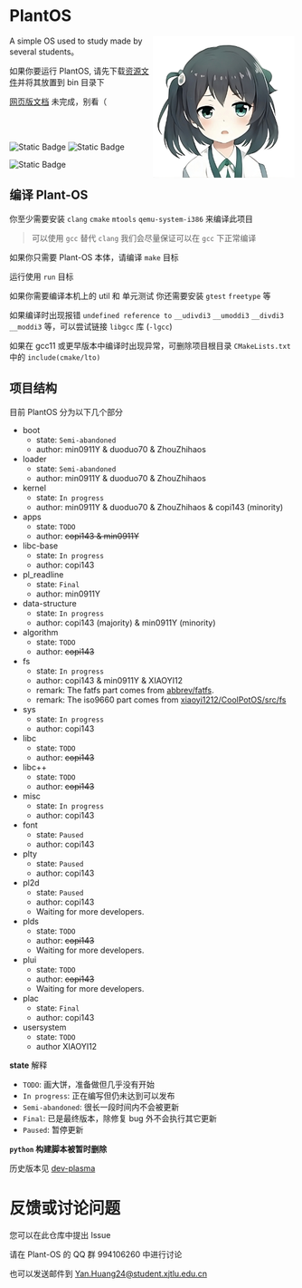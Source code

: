 # PlantOS

<div>
  <img id="logo"src="assets/plos.png" width="250" height="250" align="right">
</div>

A simple OS used to study made by several students。

如果你要运行 PlantOS, 请先下载[资源文件](https://copi144.eu.org:2000/index.php/s/7BoGFkD7JR52rFP)并将其放置到 bin 目录下

[网页版文档](https://plos-clan.github.io/doc) 未完成，别看（

<br>
<br>

![Static Badge](https://img.shields.io/badge/Language-3-orange)
![Static Badge](https://img.shields.io/badge/hardware-x86-green)

![Static Badge](https://img.shields.io/badge/model-plui_%7C_pl_readline_%7C_plty-8A2BE2)

## 编译 Plant-OS

你至少需要安装 `clang` `cmake` `mtools` `qemu-system-i386` 来编译此项目

> 可以使用 `gcc` 替代 `clang` 我们会尽量保证可以在 `gcc` 下正常编译

如果你只需要 Plant-OS 本体，请编译 `make` 目标

运行使用 `run` 目标

如果你需要编译本机上的 util 和 单元测试 你还需要安装 `gtest` `freetype` 等

如果编译时出现报错 `undefined reference to` `__udivdi3` `__umoddi3` `__divdi3` `__moddi3` 等，可以尝试链接 `libgcc` 库 (`-lgcc`)

如果在 gcc11 或更早版本中编译时出现异常，可删除项目根目录 `CMakeLists.txt` 中的 `include(cmake/lto)`

## 项目结构

目前 PlantOS 分为以下几个部分

- boot
  - state: `Semi-abandoned`
  - author: min0911Y & duoduo70 & ZhouZhihaos
- loader
  - state: `Semi-abandoned`
  - author: min0911Y & duoduo70 & ZhouZhihaos
- kernel
  - state: `In progress`
  - author: min0911Y & duoduo70 & ZhouZhihaos & copi143 (minority)
- apps
  - state: `TODO`
  - author: ~~copi143 & min0911Y~~
- libc-base
  - state: `In progress`
  - author: copi143
- pl_readline
  - state: `Final`
  - author: min0911Y
- data-structure
  - state: `In progress`
  - author: copi143 (majority) & min0911Y (minority)
- algorithm
  - state: `TODO`
  - author: ~~copi143~~
- fs
  - state: `In progress`
  - author: copi143 & min0911Y & XIAOYI12
  - remark: The fatfs part comes from [abbrev/fatfs](https://github.com/abbrev/fatfs).
  - remark: The iso9660 part comes from [xiaoyi1212/CoolPotOS/src/fs](https://github.com/xiaoyi1212/CoolPotOS/blob/main/src/fs/iso9660.c)
- sys
  - state: `In progress`
  - author: copi143
- libc
  - state: `TODO`
  - author: ~~copi143~~
- libc++
  - state: `TODO`
  - author: ~~copi143~~
- misc
  - state: `In progress`
  - author: copi143
- font
  - state: `Paused`
  - author: copi143
- plty
  - state: `Paused`
  - author: copi143
- pl2d
  - state: `Paused`
  - author: copi143
  - Waiting for more developers.
- plds
  - state: `TODO`
  - author: ~~copi143~~
  - Waiting for more developers.
- plui
  - state: `TODO`
  - author: ~~copi143~~
  - Waiting for more developers.
- plac
  - state: `Final`
  - author: copi143
- usersystem
  - state: `TODO`
  - author XIAOYI12

**state** 解释

- `TODO`: 画大饼，准备做但几乎没有开始
- `In progress`: 正在编写但仍未达到可以发布
- `Semi-abandoned`: 很长一段时间内不会被更新
- `Final`: 已是最终版本，除修复 bug 外不会执行其它更新
- `Paused`: 暂停更新

**`python` 构建脚本被暂时删除**

历史版本见 [dev-plasma](https://github.com/plos-clan/Plant-OS/tree/dev-plasma)

# 反馈或讨论问题

您可以在此仓库中提出 Issue

请在 Plant-OS 的 QQ 群 994106260 中进行讨论

也可以发送邮件到 <Yan.Huang24@student.xjtlu.edu.cn>
